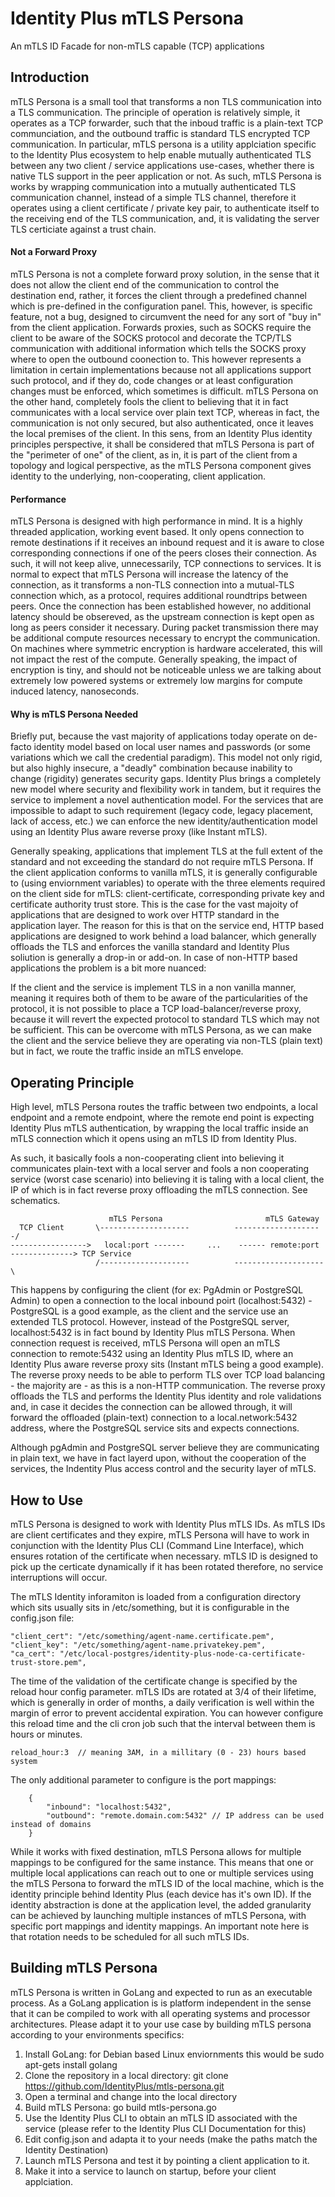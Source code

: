 # Identity Plus mTLS Persona
An mTLS ID Facade for non-mTLS capable (TCP) applications


## Introduction
mTLS Persona is a small tool that transforms a non TLS communication into a TLS communication. The principle of operation is relatively simple, it operates as a TCP forwarder, such that the inboud traffic is a plain-text TCP communciation, and the outbound traffic is standard TLS encrypted TCP communication. In particular, mTLS persona is a utility applciation specific to the Identity Plus ecosystem to help enable mutually authenticated TLS between any two client / service applications use-cases, whether there is native TLS support in the peer application or not. As such, mTLS Persona is works by wrapping communication into a mutually authenticated TLS communication channel, instead of a simple TLS channel, therefore it operates using a client certificate / private key pair, to authenticate itself to the receiving end of the TLS communication, and, it is validating the server TLS certiciate against a trust chain. 

#### Not a Forward Proxy
mTLS Persona is not a complete forward proxy solution, in the sense that it does not allow the client end of the communication to control the destination end, rather, it forces the client through a predefined channel which is pre-defined in the configuration panel. This, however, is specific feature, not a bug, designed to circumvent the need for any sort of "buy in" from the client application. Forwards proxies, such as SOCKS require the client to be aware of the SOCKS protocol and decorate the TCP/TLS communication with additional information which tells the SOCKS proxy where to open the outbound coonection to. This however represents a limitation in certain implementations because not all applications support such protocol, and if they do, code changes or at least configuration changes must be enforced, which sometimes is difficult. mTLS Persona on the other hand, completely fools the client to believing that it in fact communicates with a local service over plain text TCP, whereas in fact, the communication is not only secured, but also authenticated, once it leaves the local premises of the client. In this sens, from an Identity Plus identity principles perspective, it shall be considered that mTLS Persona is part of the "perimeter of one" of the client, as in, it is part of the client from a topology and logical perspective, as the mTLS Persona component gives identity to the underlying, non-cooperating, client application.

#### Performance
mTLS Persona is designed with high performance in mind. It is a highly threaded application, working event based. It only opens connection to remote destinations if it receives an inbound request and it is aware to close corresponding  connections if one of the peers closes their connection. As such, it will not keep alive, unnecessarily, TCP connections to services. It is normal to expect that mTLS Persona will increase the latency of the connection, as it transforms a non-TLS connection into a mutual-TLS connection which, as a protocol, requires additional roundtrips between peers. Once the connection has been established however, no additional latency should be obsereved, as the upstream connection is kept open as long as peers consider it necessary. During packet transmission there may be additional compute resources necessary to encrypt the communication. On machines where symmetric encryption is hardware accelerated, this will not impact the rest of the compute. Generally speaking, the impact of encryption is tiny, and should not be noticeable unless we are talking about extremely low powered systems or extremely low margins for compute induced latency, nanoseconds.  

#### Why is mTLS Persona Needed
Briefly put, because the vast majority of applications today operate on de-facto identity model based on local user names and passwords (or some variations which we call the credential paradigm). This model not only rigid, but also highly insecure, a "deadly" combination because inability to change (rigidity) generates security gaps. Identity Plus brings a completely new model where security and flexibility work in tandem, but it requires the service to implement a novel authentication model. For the services that are impossible to adapt to such requirement (legacy code, legacy placement, lack of access, etc.) we can enforce the new identity/authentication model using an Identity Plus aware reverse proxy (like Instant mTLS).

Generally speaking, applications that implement TLS at the full extent of the standard and not exceeding the standard do not require mTLS Persona. If the client application conforms to vanilla mTLS, it is generally configurable to (using enviornment variables) to operate with the three elements required on the client side for mTLS: client-certificate, corresponding private key and certificate authority trust store. This is the case for the vast majoity of applications that are designed to work over HTTP standard in the application layer. The reason for this is that on the service end, HTTP based applications are designed to work behind a load balancer, which generally offloads the TLS and enforces the vanilla standard and Identity Plus soliution is generally a drop-in or add-on. In case of non-HTTP based applications the problem is a bit more nuanced:

If the client and the service is implement TLS in a non vanilla manner, meaning it requires both of them to be aware of the particularities of the protocol, it is not possible to place a TCP load-balancer/reverse proxy, because it will revert the expected protocol to standard TLS which may not be sufficient. This can be overcome with mTLS Persona, as we can make the client and the service believe they are operating via non-TLS (plain text) but in fact, we route the traffic inside an mTLS envelope.

## Operating Principle
High level, mTLS Persona routes the traffic between two endpoints, a local endpoint and a remote endpoint, where the remote end point is expecting Identity Plus mTLS authentication, by wrapping the local traffic inside an mTLS connection which it opens using an mTLS ID from Identity Plus.

As such, it basically fools a non-cooperating client into believing it communicates plain-text with a local server and fools a non cooperating service (worst case scenario) into believing it is taling with a local client, the IP of which is in fact reverse proxy offloading the mTLS connection. See schematics. 

                         
                          mTLS Persona                       mTLS Gateway
      TCP Client       \--------------------          --------------------/
    ----------------->   local:port -------     ...    ------ remote:port  --------------> TCP Service
                       /--------------------          --------------------\

This happens by configuring the client (for ex: PgAdmin or PostgreSQL Admin) to open a connection to the local inbound poirt (localhost:5432) - PostgreSQL is a good example, as the client and the service use an extended TLS protocol. However, instead of the PostgreSQL server, localhost:5432 is in fact bound by Identity Plus mTLS Persona. When connection request is received, mTLS Persona will open an mTLS connection to remote:5432 using an Identity Plus mTLS ID, where an Identity Plus aware reverse proxy sits (Instant mTLS being a good example). The reverse proxy needs to be able to perform TLS over TCP load balancing - the majority are - as this is a non-HTTP communication. The reverse proxy offloads the TLS and performs the Identity Plus identity and role validations and, in case it decides the connection can be allowed through, it will forward the offloaded (plain-text) connection to a local.network:5432 address, where the PostgreSQL service sits and expects connections.

Although pgAdmin and PostgreSQL server believe they are communicating in plain text, we have in fact layerd upon, without the cooperation of the services, the Indentity Plus access control and the security layer of mTLS.

## How to Use

mTLS Persona is designed to work with Identity Plus mTLS IDs. As mTLS IDs are client certificates and they expire, mTLS Persona will have to work in conjunction with the Identity Plus CLI (Command Line Interface), which ensures rotation of the certificate when necessary. mTLS ID is designed to pick up the certicate dynamically if it has been rotated therefore, no service interruptions will occur. 

The mTLS Identity inforamiton is loaded from a configuration directory which sits usually sits in /etc/something, but it is configurable in the config.json file:

    "client_cert": "/etc/something/agent-name.certificate.pem",
    "client_key": "/etc/something/agent-name.privatekey.pem",
    "ca_cert": "/etc/local-postgres/identity-plus-node-ca-certificate-trust-store.pem",

The time of the validation of the certificate change is specified by the reload hour config parameter. mTLS IDs are rotated at 3/4 of their lifetime, which is generally in order of months, a daily verification is well within the margin of error to prevent accidental expiration. You can however configure this reload time and the cli cron job such that the interval between them is hours or minutes. 

    reload_hour:3  // meaning 3AM, in a millitary (0 - 23) hours based system

The only additional parameter to configure is the port mappings:

        {
            "inbound": "localhost:5432",
            "outbound": "remote.domain.com:5432" // IP address can be used instead of domains
        }

While it works with fixed destination, mTLS Persona allows for multiple mappings to be configured for the same instance. This means that one or multiple local applications can reach out to one or multiple services using the mTLS Persona to forward the mTLS ID of the local machine, which is the identity principle behind Identity Plus (each device has it's own ID). If the identity abstraction is done at the application level, the added granularity can be achieved by launching multiple instances of mTLS Persona, with specific port mappings and identity mappings. An important note here is that rotation needs to be scheduled for all such mTLS IDs. 

## Building mTLS Persona

mTLS Persona is written in GoLang and expected to run as an executable process. As a GoLang application is is platform independent in the sense that it can be compiled to work with all operating systems and processor architectures. Please adapt it to your use case by building mTLS persona according to your environments specifics:

1. Install GoLang: for Debian based Linux enviornments this would be sudo apt-gets install golang
2. Clone the repository in a local directory: git clone https://github.com/IdentityPlus/mtls-persona.git
3. Open a terminal and change into the local directory
4. Build mTLS Persona: go build mtls-persona.go
5. Use the Identity Plus CLI to obtain an mTLS ID associated with the service (please refer to the Identity Plus CLI Documentation for this)
6. Edit config.json and adapta it to your needs (make the paths match the Identity Destination)
7. Launch mTLS Persona and test it by pointing a client application to it.
8. Make it into a service to launch on startup, before your client applciation.